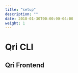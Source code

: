 ```yaml
---
title: "setup"
description: ""
date: 2018-01-30T00:00:00-04:00
weight: 1
---
```


# Qri CLI


## Qri Frontend

